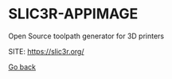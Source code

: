 # SLIC3R-APPIMAGE
 
 Open Source toolpath generator for 3D printers
 
 SITE: https://slic3r.org/

 [Go back](https://portable-linux-apps.github.io/apps.html)
